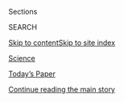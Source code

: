 <div id="app">

<div>

<div class="NYTAppHideMasthead css-zz1s19 e1suatyy0">

<div class="section css-ui9rw0 e1suatyy2">

<div class="css-11hrj97 er09x8g0">

<div class="css-6n7j50">

</div>

<span class="css-1dv1kvn">Sections</span>

<div class="css-10488qs">

<span class="css-1dv1kvn">SEARCH</span>

</div>

[Skip to content](#site-content)[Skip to site
index](#site-index)

</div>

<div id="masthead-section-label" class="css-1fnb9ct eaxe0e00">

[Science](https://www.nytimes3xbfgragh.onion/section/science)

</div>

<div class="css-10698na e1huz5gh0">

</div>

</div>

<div id="masthead-bar-one" class="section hasLinks css-15hmgas e1csuq9d3">

<div class="css-uqyvli e1csuq9d0">

</div>

<div class="css-1uqjmks e1csuq9d1">

</div>

<div class="css-9e9ivx">

[](https://myaccount.nytimes3xbfgragh.onion/auth/login?response_type=cookie&client_id=vi)

</div>

<div class="css-1bvtpon e1csuq9d2">

[Today’s Paper](https://www.nytimes3xbfgragh.onion/section/todayspaper)

</div>

</div>

</div>

</div>

<div data-aria-hidden="false">

<div id="site-content" data-role="main">

<div id="top-wrapper" class="css-15p45cc eaca97t0" type="top">

<div id="top-slug" class="css-19x0jxb eaca97t1" hidden="">

Advertisement

</div>

[Continue reading the main
story](#after-top)

<div class="ad top-wrapper" style="text-align:center;height:100%;display:block;min-height:90px">

<div id="top" class="place-ad" data-position="top" data-size-key="top">

</div>

</div>

<div id="after-top">

</div>

</div>

<div id="collection-science" class="section css-15h4p1b e9abtgs0">

<div class="css-1j21atc e1svk9qx1">

<div class="css-fmiefx e1svk9qx2">

<div class="css-1hk7r2m eu54l5x0">

<div id="sponsor-wrapper" class="css-7a1pgi eaca97t0" type="sponsor" hidden="">

<div id="sponsor-slug" class="css-1l4mleb eaca97t1" hidden="">

Supported by

</div>

[Continue reading the main
story](#after-sponsor)

<div id="sponsor" class="ad sponsor-wrapper" style="text-align:left;height:100%;display:block">

</div>

<div id="after-sponsor">

</div>

</div>

</div>

</div>

<div class="css-nfcc9b e1svk9qx3">

<div class="css-vl9dhg e1svk9qx5">

<div class="css-1nrhkj6 e1svk9qx6">

# Science

<div class="follow-button-placeholder" data-collection-id="">

</div>

</div>

</div>

</div>

</div>

1.  [Climate](/section/climate)
2.  [Space & Cosmos](/section/science/space)
3.  [Health](/section/health)
4.  [Trilobites](/column/trilobites)
5.  [Sciencetake](/column/sciencetake)
6.  [Out There](/column/out-there)
7.  [Coronavirus
Outbreak](/news-event/coronavirus)

<div class="css-4svvz1 ekkqrpp0">

<div id="collection-highlights-container" class="section css-18l1u7x e46isfb1">

<div class="css-gfgt40 ekkqrpp1">

## Highlights

1.  ![<span class="css-1nk1g0h e1oaj3zl2"><span class="css-1dv1kvn">Credit</span>James
    Steinberg</span>](https://static01.graylady3jvrrxbe.onion/images/2020/08/04/science/04BAYES-illo/04BAYES-illo-videoLarge.jpg)
    
    <div class="css-10wtrbd">
    
    <div class="css-1dqkjed">
    
    [![](https://static01.graylady3jvrrxbe.onion/images/2020/08/04/science/04BAYES-illo/04BAYES-illo-thumbStandard.jpg)](/2020/08/04/science/coronavirus-bayes-statistics-math.html)
    
    </div>
    
    ## [How to Think Like an Epidemiologist](/2020/08/04/science/coronavirus-bayes-statistics-math.html)
    
    Don’t worry, a little Bayesian analysis won’t hurt
    you.
    
    <span class="css-me3p27"></span><span class="css-1dydysp e4e4i5l3"></span><span class="css-9voj2j">By
    <span class="css-1baulvz last-byline" itemprop="name">Siobhan
    Roberts</span></span>
    
    </div>

2.  ![<span class="css-1nk1g0h e1oaj3zl2"><span class="css-1dv1kvn">Credit</span>Randall
    Munroe</span>](https://static01.graylady3jvrrxbe.onion/images/2020/08/04/science/00SCI-MUNROE-ROOM-promo/00SCI-MUNROE-ROOM-promo-videoLarge.jpg)
    
    <div class="css-10wtrbd">
    
    <div class="css-1dqkjed">
    
    [![](https://static01.graylady3jvrrxbe.onion/images/2020/08/04/science/00SCI-MUNROE-ROOM-promo/00SCI-MUNROE-ROOM-promo-thumbStandard.jpg)](/2020/08/04/science/randall-munroe-xkcd-temperature.html)
    
    </div>
    
    ### good question
    
    ## [How Hot Is Too Hot?](/2020/08/04/science/randall-munroe-xkcd-temperature.html)
    
    The human body can survive at surprisingly high temperatures, so
    long as you’re prepared to
    sweat.
    
    <span class="css-me3p27"></span><span class="css-1dydysp e4e4i5l3"></span><span class="css-9voj2j">By
    <span class="css-1baulvz last-byline" itemprop="name">Randall
    Munroe</span></span>
    
    </div>

3.  1.  ![<span class="css-1nk1g0h e1oaj3zl2"><span class="css-1dv1kvn">Credit</span>Kobe
        University</span>](https://static01.graylady3jvrrxbe.onion/images/2020/08/03/science/03TB-BEETLE1/03TB-BEETLE1-videoLarge.jpg)
        
        <div class="css-10wtrbd">
        
        ### Trilobites
        
        ## [There Are Two Ways Out of a Frog. This Beetle Chose the Back Door.](/2020/08/03/science/beetle-frog-poop.html)
        
        <div class="css-ajkwsy">
        
        [![](https://static01.graylady3jvrrxbe.onion/images/2020/08/03/science/03TB-BEETLE1/03TB-BEETLE1-thumbStandard.jpg)](/2020/08/03/science/beetle-frog-poop.html)
        
        </div>
        
        A researcher fed beetles to frogs. The encounter did not end as
        expected.
        
        <span class="css-me3p27"></span><span class="css-1dydysp e4e4i5l3"></span><span class="css-9voj2j">By
        <span class="css-1baulvz last-byline" itemprop="name">Katherine
        J.
        Wu</span></span>
        
        </div>
    
    2.  ![<span class="css-1nk1g0h e1oaj3zl2"><span class="css-1dv1kvn">Credit</span>Bill
        Ingalls/NASA, via Agence France-Presse \&mdash; Getty
        Images</span>](https://static01.graylady3jvrrxbe.onion/images/2020/08/03/reader-center/03sci-splashdown-floater-A1/03sci-splashdown-floater-A1-videoLarge.jpg)
        
        <div class="css-10wtrbd">
        
        ## [‘Thanks for Flying SpaceX’: NASA Astronauts Safely Splash Down After Journey From Orbit](/2020/08/02/science/spacex-astronauts-splashdown.html)
        
        <div class="css-ajkwsy">
        
        [![](https://static01.graylady3jvrrxbe.onion/images/2020/08/03/reader-center/03sci-splashdown-floater-A1/03sci-splashdown-floater-A1-thumbStandard.jpg)](/2020/08/02/science/spacex-astronauts-splashdown.html)
        
        </div>
        
        Bob Behnken and Doug Hurley returned to Earth in the first water
        landing by an American space crew since
        1975.
        
        <span class="css-me3p27"></span><span class="css-1dydysp e4e4i5l3"></span><span class="css-9voj2j">By
        <span class="css-1baulvz last-byline" itemprop="name">Kenneth
        Chang</span></span>
        
        </div>

</div>

<div class="css-1xdhyk6 e46isfb0">

<div class="css-zk12ih ef6si7p0">

1.  ![<span class="css-1hhnwbi e1oaj3zl2"><span class="css-1dv1kvn">Credit</span>Kim
    Raff for The New York
    Times</span>](https://static01.graylady3jvrrxbe.onion/images/2020/08/04/science/29VIRUS-BATS1/29VIRUS-BATS1-videoLarge.jpg)
    
    <div class="css-10wtrbd">
    
    ## [Can Humans Give Coronavirus to Bats, and Other Wildlife?](/2020/08/01/science/Covid-bats.html)
    
    Federal agencies suggest caution in U.S. bat research to avoid
    transmitting the novel coronavirus to
    wildlife.
    
    <span class="css-me3p27"></span><span class="css-1dydysp e4e4i5l3"></span><span class="css-9voj2j">By
    <span class="css-1baulvz last-byline" itemprop="name">James
    Gorman</span></span>
    
    </div>

2.  ### Trilobites
    
    ![<span class="css-1hhnwbi e1oaj3zl2"><span class="css-1dv1kvn">Credit</span>Anton
    Sorokin/Alamy</span>](https://static01.graylady3jvrrxbe.onion/images/2020/08/04/science/00SCI-VINES1/00SCI-VINES1-videoLarge.jpg)
    
    <div class="css-10wtrbd">
    
    ## [How Woody Vines Do the Twist](/2020/08/01/science/vines-lianas-panama.html)
    
    Slowly, scientists are learning how lianas quickly
    climb.
    
    <span class="css-me3p27"></span><span class="css-1dydysp e4e4i5l3"></span><span class="css-9voj2j">By
    <span class="css-1baulvz last-byline" itemprop="name">Devi
    Lockwood</span></span>
    
    </div>

3.  ![<span class="css-1hhnwbi e1oaj3zl2"><span class="css-1dv1kvn">Credit</span>Jason
    Warner</span>](https://static01.graylady3jvrrxbe.onion/images/2020/08/04/science/00SCI-LIZARDPOPSICLES1/00SCI-LIZARDPOPSICLES1-videoLarge.jpg)
    
    <div class="css-10wtrbd">
    
    ## [Lizard Popsicles, Anyone?](/2020/07/31/science/lizards-liolaemus-argentina.html)
    
    The coolest reptiles on the planet occasionally freeze
    solid.
    
    <span class="css-me3p27"></span><span class="css-1dydysp e4e4i5l3"></span><span class="css-9voj2j">By
    <span class="css-1baulvz last-byline" itemprop="name">Joshua Rapp
    Learn</span></span>
    
    </div>

4.  ### Trilobites
    
    ![<span class="css-1hhnwbi e1oaj3zl2"><span class="css-1dv1kvn">Credit</span>Artokoloro,
    via
    Alamy</span>](https://static01.graylady3jvrrxbe.onion/images/2020/08/04/science/30TB-GLASS/30TB-GLASS-videoLarge.jpg)
    
    <div class="css-10wtrbd">
    
    ## [The Romans Called it ‘Alexandrian Glass.’ Where Was It Really From?](/2020/07/31/science/alexandrian-glass-rome.html)
    
    Trace quantities of isotopes hint at the true origin of a kind of
    glass that was highly prized in the Roman
    Empire.
    
    <span class="css-me3p27"></span><span class="css-1dydysp e4e4i5l3"></span><span class="css-9voj2j">By
    <span class="css-1baulvz last-byline" itemprop="name">Katherine
    Kornei</span></span>
    
    </div>

5.  ![<span class="css-1hhnwbi e1oaj3zl2"><span class="css-1dv1kvn">Credit</span>Edith
    A.
    Widder</span>](https://static01.graylady3jvrrxbe.onion/images/2020/07/30/science/30TB-ANGLERFISH1/30TB-ANGLERFISH1-videoLarge.jpg)
    
    <div class="css-10wtrbd">
    
    ## [How the Ultimate Live-in Boyfriend Evolved His Way Around Rejection](/2020/07/30/science/anglerfish-immune-rejection.html)
    
    Commingling tissues and blood would normally prompt a massive immune
    response. These deep sea lovers found a
    workaround.
    
    <span class="css-me3p27"></span><span class="css-1dydysp e4e4i5l3"></span><span class="css-9voj2j">By
    <span class="css-1baulvz last-byline" itemprop="name">Katherine J.
    Wu</span></span>
    
    </div>

</div>

</div>

</div>

<div id="mid1-wrapper" class="css-1mn4oms eaca97t0" type="rank">

<div id="mid1-slug" class="css-1tag3rd eaca97t1">

Advertisement

</div>

[Continue reading the main
story](#after-mid1)

<div id="mid1" class="ad mid1-wrapper" style="text-align:center;height:100%;display:block">

</div>

<div id="after-mid1">

</div>

</div>

<div class="section 5-band css-jhqenn ep7jkp60">

## [Trilobites](/column/trilobites)

[More in Trilobites
    »](/column/trilobites)

1.  ![<span class="css-1hhnwbi e1oaj3zl2"><span class="css-1dv1kvn">Credit</span>Kirsten
    Fisher</span>](https://static01.graylady3jvrrxbe.onion/images/2020/07/28/science/00SCI-MOSS3/00SCI-MOSS3-videoLarge.jpg)
    
    <div class="css-10wtrbd">
    
    ## [This Moss Uses Quartz as a Parasol](/2020/07/29/science/moss-quartz-biology-syntrichia.html)
    
    In the Mojave Desert, a translucent crystal offers bryophytes
    much-needed respite from the heat of the
    sun.
    
    <span class="css-me3p27"></span><span class="css-1dydysp e4e4i5l3"></span><span class="css-9voj2j">By
    <span class="css-1baulvz last-byline" itemprop="name">Sabrina
    Imbler</span></span>
    
    </div>

2.  ![<span class="css-1hhnwbi e1oaj3zl2"><span class="css-1dv1kvn">Credit</span>Matthew
    Bailey/VWPics/Universal Images Group, via Getty
    Images</span>](https://static01.graylady3jvrrxbe.onion/images/2020/08/04/science/27TB-IMMORTALTREES1/27TB-IMMORTALTREES1-videoLarge.jpg)
    
    <div class="css-10wtrbd">
    
    ## [Can Trees Live Forever? New Kindling for an Immortal Debate](/2020/07/27/science/trees-immortality.html)
    
    Some trees can live for thousands of years, but we may not be around
    long enough to really know whether they can die of old
    age.
    
    <span class="css-me3p27"></span><span class="css-1dydysp e4e4i5l3"></span><span class="css-9voj2j">By
    <span class="css-1baulvz last-byline" itemprop="name">Cara
    Giaimo</span></span>
    
    </div>

3.  ![<span class="css-1hhnwbi e1oaj3zl2"><span class="css-1dv1kvn">Credit</span>Nick
    Hawkins/Nature Picture Library, via
    Alamy</span>](https://static01.graylady3jvrrxbe.onion/images/2020/08/04/science/21TB-BATS/21TB-BATS-videoLarge.jpg)
    
    <div class="css-10wtrbd">
    
    ## [Vampire Bats Self-Isolate, Too](/2020/07/22/science/vampire-bats-viruses.html)
    
    When these mammals are ill, they have fewer interactions with family
    and friends, a new study suggests. “It’s like us,” said one
    researcher.
    
    <span class="css-me3p27"></span><span class="css-1dydysp e4e4i5l3"></span><span class="css-9voj2j">By
    <span class="css-1baulvz last-byline" itemprop="name">David
    Waldstein</span></span>
    
    </div>

4.  ![<span class="css-1hhnwbi e1oaj3zl2"><span class="css-1dv1kvn">Credit</span>Alamy</span>](https://static01.graylady3jvrrxbe.onion/images/2020/08/04/science/19TB-VOCAL/19TB-VOCAL-videoLarge.jpg)
    
    <div class="css-10wtrbd">
    
    ## [Nature’s Noisiest Liars Carry Secrets in Their Calls](/2020/07/21/science/mammals-vocal-learning.html)
    
    Many mammals that have loud calls to deceive other animals seem to
    have a particular learning style in
    common.
    
    <span class="css-me3p27"></span><span class="css-1dydysp e4e4i5l3"></span><span class="css-9voj2j">By
    <span class="css-1baulvz last-byline" itemprop="name">Joshua
    Sokol</span></span>
    
    </div>

5.  ![<span class="css-1hhnwbi e1oaj3zl2"><span class="css-1dv1kvn">Credit</span>Karen
    Osborn,
    Smithsonian</span>](https://static01.graylady3jvrrxbe.onion/images/2020/07/21/science/16TB-ULTRABLACKFISH1/16TB-ULTRABLACKFISH1-videoLarge.jpg)
    
    <div class="css-10wtrbd">
    
    ## [How Ultra-Black Fish Disappear in the Deepest Seas](/2020/07/16/science/ultra-black-fish.html)
    
    Researchers have found fish that absorb more than 99.9 percent of
    the light that hits their
    skin.
    
    <span class="css-me3p27"></span><span class="css-1dydysp e4e4i5l3"></span><span class="css-9voj2j">By
    <span class="css-1baulvz last-byline" itemprop="name">Katherine J.
    Wu</span></span>
    
    </div>

</div>

</div>

<div class="css-185go5a e1o5byef0">

<div class="css-15cbhtu">

  - [Latest](#stream-panel)
  - <span class="css-6n7j50">Search</span>
    <div class="control">
    <div class="label-container css-1dv1kvn">
    Search
    </div>
    <div class="css-wm4t3d">
    **<span id="clear-search-input" class="css-1dv1kvn">Clear this text
    input</span>
    </div>
    </div>
    <span class="css-1iovbfw"></span>

<div id="stream-panel" class="section css-8msx5b e1jz0cab1">

<div class="css-13mho3u">

1.  
    
    <div class="css-1cp3ece">
    
    <div class="css-1l4spti">
    
    [](/2020/08/04/style/college-coronavirus-hoax.html)
    
    <div class="css-79elbk">
    
    ![](https://static01.graylady3jvrrxbe.onion/images/2020/08/04/fashion/04McLaughlin/04McLaughlin-thumbWide.jpg?quality=75&auto=webp&disable=upscale)
    
    </div>
    
    ## The Anonymous Professor Who Wasn’t
    
    A professor at Arizona State University does not exist.
    
    <div class="css-1nqbnmb ea5icrr0">
    
    By <span class="css-1n7hynb">Jonah Engel Bromwich <span>and</span>
    Ezra
    Marcus</span>
    
    </div>
    
    </div>
    
    <div class="css-1lc2l26 e1xfvim33">
    
    </div>
    
    </div>

2.  
    
    <div class="css-1cp3ece">
    
    <div class="css-1l4spti">
    
    [](/2020/08/04/health/coronavirus-immune-system.html)
    
    <div class="css-79elbk">
    
    ![](https://static01.graylady3jvrrxbe.onion/images/2020/08/03/science/03VIRUS-IMMUNITY/03VIRUS-IMMUNITY-thumbWide.jpg?quality=75&auto=webp&disable=upscale)
    
    </div>
    
    ## Scientists Uncover Biological Signatures of the Worst Covid-19 Cases
    
    Studies of patients with severe cases of Covid-19 show the immune
    system lacks its usual coordinated response.
    
    <div class="css-1nqbnmb ea5icrr0">
    
    By <span class="css-1n7hynb">Katherine J.
    Wu</span>
    
    </div>
    
    </div>
    
    <div class="css-1lc2l26 e1xfvim33">
    
    </div>
    
    </div>

3.  
    
    <div class="css-1cp3ece">
    
    <div class="css-1l4spti">
    
    [](/2020/08/04/climate/hurricane-isaias-apple-fire-climate.html)
    
    <div class="css-79elbk">
    
    ![](https://static01.graylady3jvrrxbe.onion/images/2020/08/04/climate/04CLI-DISASTERS1/04CLI-DISASTERS1-thumbWide.jpg?quality=75&auto=webp&disable=upscale)
    
    </div>
    
    ## Hurricane, Fire, Covid-19: Disasters Expose the Hard Reality of Climate Change
    
    Twin emergencies on two coasts this week — Hurricane Isaias and the
    Apple Fire — offer a preview of life in a warming world and the
    steady danger of overlapping disasters.
    
    <div class="css-1nqbnmb ea5icrr0">
    
    By <span class="css-1n7hynb">Christopher Flavelle <span>and</span>
    Henry
    Fountain</span>
    
    </div>
    
    </div>
    
    <div class="css-1lc2l26 e1xfvim33">
    
    </div>
    
    </div>

4.  
    
    <div class="css-1cp3ece">
    
    <div class="css-1l4spti">
    
    [](/2020/08/04/world/coronavirus-cases.html)
    
    <div class="css-79elbk">
    
    ![](https://static01.graylady3jvrrxbe.onion/images/2020/08/04/us/politics/04virus-briefing-mcconnell-sub2/merlin_175303407_bfb3e8f7-40ce-40b5-9789-05b0b021935f-thumbWide.jpg?quality=75&auto=webp&disable=upscale)
    
    </div>
    
    ## Coronavirus Live Updates: McConnell Signals Openness to Jobless Aid Extension
    
    Tens of millions of Americans have lost crucial jobless benefits,
    and lawmakers still can’t seem to agree on a relief measure.
    Israel’s troubled school reopenings could be a lesson for the
    U.S.
    
    <div class="css-1nqbnmb ea5icrr0">
    
    </div>
    
    </div>
    
    <div class="css-1lc2l26 e1xfvim33">
    
    </div>
    
    </div>

5.  
    
    <div class="css-1cp3ece">
    
    <div class="css-1l4spti">
    
    [](/2020/08/04/world/middleeast/coronavirus-israel-schools-reopen.html)
    
    <div class="css-79elbk">
    
    ![](https://static01.graylady3jvrrxbe.onion/images/2020/07/30/world/xxvirus-israel-schools5/xxvirus-israel-schools5-thumbWide.jpg?quality=75&auto=webp&disable=upscale)
    
    </div>
    
    ## When Covid Subsided, Israel Reopened Its Schools. It Didn’t Go Well.
    
    As countries consider back-to-school strategies for the fall, a
    coronavirus outbreak at a Jerusalem high school offers a cautionary
    tale.
    
    <div class="css-1nqbnmb ea5icrr0">
    
    By <span class="css-1n7hynb">Isabel Kershner <span>and</span> Pam
    Belluck</span>
    
    </div>
    
    </div>
    
    <div class="css-1lc2l26 e1xfvim33">
    
    </div>
    
    </div>

6.  
    
    <div class="css-1cp3ece">
    
    <div class="css-1l4spti">
    
    [](/2020/08/03/health/alzheimers-dementia-rates.html)
    
    <div class="css-79elbk">
    
    ![](https://static01.graylady3jvrrxbe.onion/images/2020/08/03/science/03DEMENTIA-DECLINE/03DEMENTIA-DECLINE-thumbWide.jpg?quality=75&auto=webp&disable=upscale)
    
    </div>
    
    ## Dementia on the Retreat in the U.S. and Europe
    
    Rates of dementia have steadily fallen over the past 25 years, a new
    study finds. But the disease is increasingly common in some parts of
    the world.
    
    <div class="css-1nqbnmb ea5icrr0">
    
    By <span class="css-1n7hynb">Gina
    Kolata</span>
    
    </div>
    
    </div>
    
    <div class="css-1lc2l26 e1xfvim33">
    
    </div>
    
    </div>

7.  
    
    <div class="css-1cp3ece">
    
    <div class="css-1l4spti">
    
    [](/2020/08/03/world/coronavirus-covid-19.html)
    
    <div class="css-79elbk">
    
    ![](https://static01.graylady3jvrrxbe.onion/images/2020/08/03/us/politics/03virus-briefing-fauci/merlin_175155375_a565045c-e0d8-4c45-96ec-718c6bf140c0-thumbWide.jpg?quality=75&auto=webp&disable=upscale)
    
    </div>
    
    ## Fauci Supports Birx’s Coronavirus Assessment After Trump Criticizes Her
    
    Counting for the 2020 census will end on Sept. 30, a month earlier
    than previously announced, the Census Bureau said. Some U.S. schools
    have begun to reopen, with fraught
    results.
    
    <div class="css-1nqbnmb ea5icrr0">
    
    </div>
    
    </div>
    
    <div class="css-1lc2l26 e1xfvim33">
    
    </div>
    
    </div>

8.  
    
    <div class="css-1cp3ece">
    
    <div class="css-1l4spti">
    
    [](/2020/08/03/health/coronavirus-tuberculosis-aids-malaria.html)
    
    <div class="css-79elbk">
    
    ![](https://static01.graylady3jvrrxbe.onion/images/2020/08/04/science/00VIRUS-GLOBAL4/00VIRUS-GLOBAL4-thumbWide.jpg?quality=75&auto=webp&disable=upscale)
    
    </div>
    
    ### <span class="css-m70j1g">GLOBAL HEALTH</span>
    
    ## ‘The Biggest Monster’ Is Spreading. And It’s Not the Coronavirus.
    
    Tuberculosis kills 1.5 million people each year. Lockdowns and
    supply-chain disruptions threaten progress against the disease as
    well as H.I.V. and malaria.
    
    <div class="css-1nqbnmb ea5icrr0">
    
    By <span class="css-1n7hynb">Apoorva
    Mandavilli</span>
    
    </div>
    
    </div>
    
    <div class="css-1lc2l26 e1xfvim33">
    
    </div>
    
    </div>

9.  
    
    <div class="css-1cp3ece">
    
    <div class="css-1l4spti">
    
    [](/2020/08/03/health/covid-telemedicine-congress.html)
    
    <div class="css-79elbk">
    
    ![](https://static01.graylady3jvrrxbe.onion/images/2020/07/23/science/00VIRUS-TELEHEALTH1/00VIRUS-TELEHEALTH1-thumbWide-v2.jpg?quality=75&auto=webp&disable=upscale)
    
    </div>
    
    ## Is Telemedicine Here to Stay?
    
    The answer largely depends on whether Medicare and private health
    insurers will adequately cover virtual doctor visits once
    coronavirus outbreaks subside.
    
    <div class="css-1nqbnmb ea5icrr0">
    
    By <span class="css-1n7hynb">Reed
    Abelson</span>
    
    </div>
    
    </div>
    
    <div class="css-1lc2l26 e1xfvim33">
    
    </div>
    
    </div>

10. 
    
    <div class="css-1cp3ece">
    
    <div class="css-1l4spti">
    
    [](/2020/08/02/us/flag-boat-SpaceX.html)
    
    <div class="css-79elbk">
    
    ![](https://static01.graylady3jvrrxbe.onion/images/2020/08/02/multimedia/02xp-boats-pix-sub/02xp-boats-pix-sub-thumbWide.jpg?quality=75&auto=webp&disable=upscale)
    
    </div>
    
    ## Private Boats Enter SpaceX Splashdown Area, Raising Concerns
    
    “We need to do a better job next time” of securing the area, the
    NASA administrator, Jim Bridenstine, said.
    
    <div class="css-1nqbnmb ea5icrr0">
    
    By <span class="css-1n7hynb">Neil Vigdor <span>and</span> Allyson
    Waller</span>
    
    </div>
    
    </div>
    
    <div class="css-1lc2l26 e1xfvim33">
    
    </div>
    
    </div>

<div class="css-13mho3u">

<div class="css-1t62hi8">

<div class="css-1stvaey">

Show
More

<div>

<div style="border:0;clip:rect(0 0 0 0);height:1px;margin:-1px;overflow:hidden;white-space:nowrap;padding:0;width:1px;position:absolute" data-role="log" data-aria-live="assertive">

</div>

<div style="border:0;clip:rect(0 0 0 0);height:1px;margin:-1px;overflow:hidden;white-space:nowrap;padding:0;width:1px;position:absolute" data-role="log" data-aria-live="assertive">

</div>

<div style="border:0;clip:rect(0 0 0 0);height:1px;margin:-1px;overflow:hidden;white-space:nowrap;padding:0;width:1px;position:absolute" data-role="log" data-aria-live="polite">

</div>

<div style="border:0;clip:rect(0 0 0 0);height:1px;margin:-1px;overflow:hidden;white-space:nowrap;padding:0;width:1px;position:absolute" data-role="log" data-aria-live="polite">

</div>

</div>

</div>

</div>

</div>

</div>

<div class="css-g6hk37 supplemental">

<div id="mid2-wrapper" class="css-10wkyv7 eaca97t0" type="lede">

<div id="mid2-slug" class="css-1tag3rd eaca97t1">

Advertisement

</div>

[Continue reading the main
story](#after-mid2)

<div id="mid2" class="ad mid2-wrapper" style="text-align:center;height:100%;display:block;min-height:250px">

</div>

<div id="after-mid2">

</div>

</div>

## Sign Up for the Science Times Newsletter

<div class="css-hftqp3">

Every week, we'll bring you stories that capture the wonders of the
human body, nature and the cosmos.

</div>

[SIGN UP](/newsletters/signup/SC)

<div id="mktg-wrapper" class="css-oxle51 eaca97t0" type="mktg">

<div id="mktg-slug" class="css-1tag3rd eaca97t1">

Advertisement

</div>

[Continue reading the main
story](#after-mktg)

<div id="mktg" class="ad mktg-wrapper" style="text-align:center;height:100%;display:block">

</div>

<div id="after-mktg">

</div>

</div>

## Follow Us

<div class="module-body">

  - [**<span data-aria-hidden="true">NYTimesScience</span><span class="css-1dv1kvn">facebook
    page for
    NYTimesScience</span>](https://www.facebookcorewwwi.onion/NYTimesScience)
  - [**<span data-aria-hidden="true">@NYTScience</span><span class="css-1dv1kvn">twitter
    page for @NYTScience</span>](https://twitter.com/NYTScience)

</div>

</div>

</div>

</div>

</div>

</div>

</div>

## Site Index

<div>

</div>

## Site Information Navigation

  - [© <span>2020</span> <span>The New York Times
    Company</span>](https://help.nytimes3xbfgragh.onion/hc/en-us/articles/115014792127-Copyright-notice)

<!-- end list -->

  - [NYTCo](https://www.nytco.com/)
  - [Contact
    Us](https://help.nytimes3xbfgragh.onion/hc/en-us/articles/115015385887-Contact-Us)
  - [Work with us](https://www.nytco.com/careers/)
  - [Advertise](https://nytmediakit.com/)
  - [T Brand Studio](http://www.tbrandstudio.com/)
  - [Your Ad
    Choices](https://www.nytimes3xbfgragh.onion/privacy/cookie-policy#how-do-i-manage-trackers)
  - [Privacy](https://www.nytimes3xbfgragh.onion/privacy)
  - [Terms of
    Service](https://help.nytimes3xbfgragh.onion/hc/en-us/articles/115014893428-Terms-of-service)
  - [Terms of
    Sale](https://help.nytimes3xbfgragh.onion/hc/en-us/articles/115014893968-Terms-of-sale)
  - [Site
    Map](https://spiderbites.nytimes3xbfgragh.onion)
  - [Help](https://help.nytimes3xbfgragh.onion/hc/en-us)
  - [Subscriptions](https://www.nytimes3xbfgragh.onion/subscription?campaignId=37WXW)

</div>

</div>
